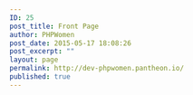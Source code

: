 ```yaml
---
ID: 25
post_title: Front Page
author: PHPWomen
post_date: 2015-05-17 18:08:26
post_excerpt: ""
layout: page
permalink: http://dev-phpwomen.pantheon.io/
published: true
---
```

